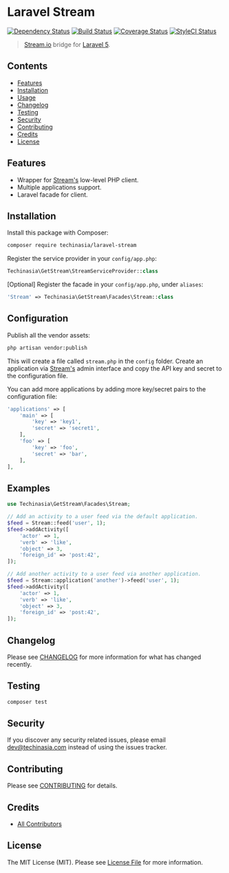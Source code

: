 # Laravel Stream

[![Dependency Status](https://gemnasium.com/techinasia/laravel-stream.svg)](https://gemnasium.com/techinasia/laravel-stream)
[![Build Status](https://travis-ci.org/techinasia/laravel-stream.svg)](https://travis-ci.org/techinasia/laravel-stream)
[![Coverage Status](https://coveralls.io/repos/github/techinasia/laravel-stream/badge.svg)](https://coveralls.io/github/techinasia/laravel-stream)
[![StyleCI Status](https://styleci.io/repos/75928243/shield)](https://styleci.io/repos/75928243)

> [Stream.io](https://getstream.io) bridge for [Laravel 5](http://laravel.com/).

## Contents
- [Features](#features)
- [Installation](#installation)
- [Usage](#usage)
- [Changelog](#changelog)
- [Testing](#testing)
- [Security](#security)
- [Contributing](#contributing)
- [Credits](#credits)
- [License](#license)

## Features
- Wrapper for [Stream's](https://getstream.io) low-level PHP client.
- Multiple applications support.
- Laravel facade for client.

## Installation
Install this package with Composer:
``` bash
composer require techinasia/laravel-stream
```

Register the service provider in your `config/app.php`:
``` php
Techinasia\GetStream\StreamServiceProvider::class
```

[Optional] Register the facade in your `config/app.php`, under `aliases`:
``` php
'Stream' => Techinasia\GetStream\Facades\Stream::class
```

## Configuration
Publish all the vendor assets:
``` bash
php artisan vendor:publish
```

This will create a file called `stream.php` in the `config` folder. Create an application via [Stream's](https://getstream.io) admin interface and copy the API key and secret to the configuration file.

You can add more applications by adding more key/secret pairs to the configuration file:

``` php
'applications' => [
    'main' => [
        'key' => 'key1',
        'secret' => 'secret1',
    ],
    'foo' => [
        'key' => 'foo',
        'secret' => 'bar',
    ],
],
```

## Examples
``` php
use Techinasia\GetStream\Facades\Stream;

// Add an activity to a user feed via the default application.
$feed = Stream::feed('user', 1);
$feed->addActivity([
    'actor' => 1,
    'verb' => 'like',
    'object' => 3,
    'foreign_id' => 'post:42',
]);

// Add another activity to a user feed via another application.
$feed = Stream::application('another')->feed('user', 1);
$feed->addActivity([
    'actor' => 1,
    'verb' => 'like',
    'object' => 3,
    'foreign_id' => 'post:42',
]);
```

## Changelog
Please see [CHANGELOG](CHANGELOG.md) for more information for what has changed recently.

## Testing
``` bash
composer test
```

## Security
If you discover any security related issues, please email dev@techinasia.com instead of using the issues tracker.

## Contributing
Please see [CONTRIBUTING](CONTRIBUTING.md) for details.

## Credits
- [All Contributors](../../contributors)

## License
The MIT License (MIT). Please see [License File](LICENSE.md) for more information.
